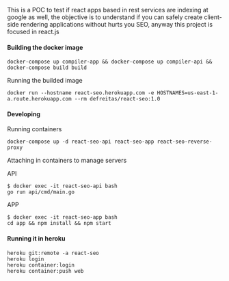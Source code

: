 This is a POC to test if react apps based in rest services are indexing at google as well, the objective is to understand if you can safely create client-side rendering applications without hurts you SEO, anyway this project is focused in react.js

#### Building the docker image

	docker-compose up compiler-app && docker-compose up compiler-api && docker-compose build build

Running the builded image

	docker run --hostname react-seo.herokuapp.com -e HOSTNAMES=us-east-1-a.route.herokuapp.com --rm defreitas/react-seo:1.0


#### Developing

Running containers

	docker-compose up -d react-seo-api react-seo-app react-seo-reverse-proxy

Attaching in containers to manage servers

API

	$ docker exec -it react-seo-api bash
	go run api/cmd/main.go

APP

	$ docker exec -it react-seo-app bash
	cd app && npm install && npm start

#### Running it in heroku

	heroku git:remote -a react-seo
	heroku login
	heroku container:login
	heroku container:push web